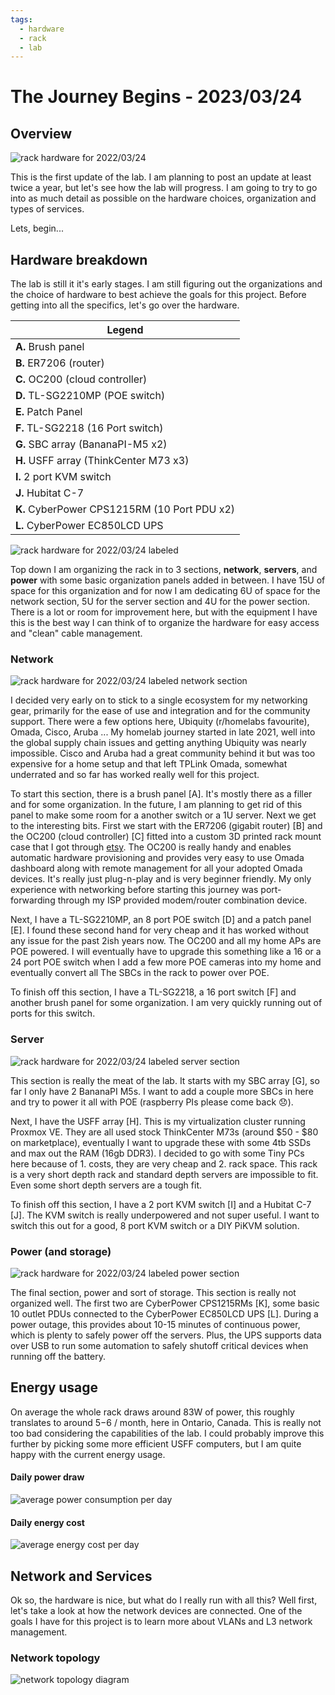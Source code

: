 ```yaml
---
tags:
  - hardware
  - rack
  - lab
---
```

# The Journey Begins - 2023/03/24

## Overview

![rack hardware for 2022/03/24](../../img/rack/20230324/rack_20230324.jpg)

This is the first update of the lab. I am planning to post an update at least twice a year, but let's see how the lab will progress. I am going to try to go into as much detail as possible on the hardware choices, organization and types of services.

Lets, begin...

## Hardware breakdown
The lab is still it it's early stages. I am still figuring out the organizations and the choice of hardware to best achieve the goals for this project. Before getting into all the specifics, let's go over the hardware.

| Legend |
| - |
| **A.** Brush panel |
| **B.** ER7206 (router) |
| **C.** OC200 (cloud controller) |
| **D.** TL-SG2210MP (POE switch) |
| **E.** Patch Panel |
| **F.** TL-SG2218 (16 Port switch) |
| **G.** SBC array (BananaPI-M5 x2) |
| **H.** USFF array (ThinkCenter M73 x3) |
| **I.** 2 port KVM switch |
| **J.** Hubitat C-7  |
| **K.** CyberPower CPS1215RM (10 Port PDU x2) |
| **L.** CyberPower EC850LCD UPS |

![rack hardware for 2022/03/24 labeled](../../img/rack/20230324/rack_20230324_labeled.jpg)

Top down I am organizing the rack in to 3 sections, **network**, **servers**, and **power** with some basic organization panels added in between. I have 15U of space for this organization and for now I am dedicating 6U of space for the network section, 5U for the server section and 4U for the power section. There is a lot or room for improvement here, but with the equipment I have this is the best way I can think of to organize the hardware for easy access and "clean" cable management.

### Network
![rack hardware for 2022/03/24 labeled network section](../../img/rack/20230324/rack_20230324_labeled_network.jpg)

I decided very early on to stick to a single ecosystem for my networking gear, primarily for the ease of use and integration and for the community support. There were a few options here, Ubiquity (r/homelabs favourite), Omada, Cisco, Aruba ... My homelab journey started in late 2021, well into the global supply chain issues and getting anything Ubiquity was nearly impossible. Cisco and Aruba had a great community behind it but was too expensive for a home setup and that left TPLink Omada, somewhat underrated and so far has worked really well for this project.

To start this section, there is a brush panel [A]. It's mostly there as a filler and for some organization. In the future, I am planning to get rid of this panel to make some room for a another switch or a 1U server. Next we get to the interesting bits. First we start with the ER7206 (gigabit router) [B] and the OC200 (cloud controller) [C] fitted into a custom 3D printed rack mount case that I got through [etsy](https://www.etsy.com/ca/listing/1394132419/rack-mount-for-tp-link-omada-er7206-and?ga_order=most_relevant&ga_search_type=all&ga_view_type=gallery&ga_search_query=er7206+rack+mount&ref=sr_gallery-1-2&sts=1&organic_search_click=1). The OC200 is really handy and enables automatic hardware provisioning and provides very easy to use Omada dashboard along with remote management for all your adopted Omada devices. It's really just plug-n-play and is very beginner friendly. My only experience with networking before starting this journey was port-forwarding through my ISP provided modem/router combination device.

Next, I have a TL-SG2210MP, an 8 port POE switch [D] and a patch panel [E]. I found these second hand for very cheap and it has worked without any issue for the past 2ish years now. The OC200 and all my home APs are POE powered. I will eventually have to upgrade this something like a 16 or a 24 port POE switch when I add a few more POE cameras into my home and eventually convert all The SBCs in the rack to power over POE.

To finish off this section, I have a TL-SG2218, a 16 port switch [F] and another brush panel for some organization. I am very quickly running out of ports for this switch.

### Server
![rack hardware for 2022/03/24 labeled server section](../../img/rack/20230324/rack_20230324_labeled_server.jpg)

This section is really the meat of the lab. It starts with my SBC array [G], so far I only have 2 BananaPI M5s. I want to add a couple more SBCs in here and try to power it all with POE (raspberry PIs please come back :disappointed:).

Next, I have the USFF array [H]. This is my virtualization cluster running Proxmox VE. They are all used stock ThinkCenter M73s (around $50 - $80 on marketplace), eventually I want to upgrade these with some 4tb SSDs and max out the RAM (16gb DDR3). I decided to go with some Tiny PCs here because of 1. costs, they are very cheap and 2. rack space. This rack is a very short depth rack and standard depth servers are impossible to fit. Even some short depth servers are a tough fit.

To finish off this section, I have a 2 port KVM switch [I] and a Hubitat C-7 [J]. The KVM switch is really underpowered and not super useful. I want to switch this out for a good, 8 port KVM switch or a DIY PiKVM solution.

### Power (and storage)
![rack hardware for 2022/03/24 labeled power section](../../img/rack/20230324/rack_20230324_labeled_power.jpg)

The final section, power and sort of storage. This section is really not organized well. The first two are CyberPower CPS1215RMs [K], some basic 10 outlet PDUs connected to the CyberPower EC850LCD UPS [L]. During a power outage, this provides about 10-15 minutes of continuous power, which is plenty to safely power off the servers. Plus, the UPS supports data over USB to run some automation to safely shutoff critical devices when running off the battery.

## Energy usage

On average the whole rack draws around 83W of power, this roughly translates to around $5-$6 / month, here in Ontario, Canada. This is really not too bad considering the capabilities of the lab. I could probably improve this further by picking some more efficient USFF computers, but I am quite happy with the current energy usage.

#### Daily power draw
![average power consumption per day](../../img/rack/20230324/average_power_usage.jpg)

#### Daily energy cost
![average energy cost per day](../../img/rack/20230324/average_daily_energy_cost.jpg)

## Network and Services

Ok so, the hardware is nice, but what do I really run with all this? Well first, let's take a look at how the network devices are connected. One of the goals I have for this project is to learn more about VLANs and L3 network management.

### Network topology

![network topology diagram](../../img/network/20230324/network_topology.jpg)
